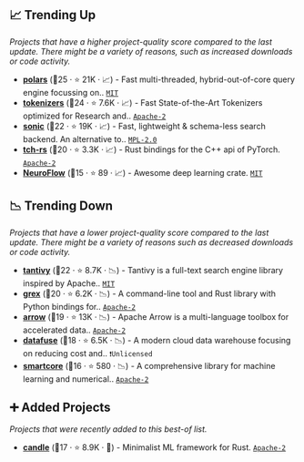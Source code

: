 ## 📈 Trending Up

_Projects that have a higher project-quality score compared to the last update. There might be a variety of reasons, such as increased downloads or code activity._

- <b><a href="https://github.com/pola-rs/polars">polars</a></b> (🥇25 ·  ⭐ 21K · 📈) - Fast multi-threaded, hybrid-out-of-core query engine focussing on.. <code><a href="http://bit.ly/34MBwT8">MIT</a></code>
- <b><a href="https://github.com/huggingface/tokenizers">tokenizers</a></b> (🥇24 ·  ⭐ 7.6K · 📈) - Fast State-of-the-Art Tokenizers optimized for Research and.. <code><a href="http://bit.ly/3nYMfla">Apache-2</a></code>
- <b><a href="https://github.com/valeriansaliou/sonic">sonic</a></b> (🥈22 ·  ⭐ 19K · 📈) - Fast, lightweight & schema-less search backend. An alternative to.. <code><a href="http://bit.ly/3postzC">MPL-2.0</a></code>
- <b><a href="https://github.com/LaurentMazare/tch-rs">tch-rs</a></b> (🥇20 ·  ⭐ 3.3K · 📈) - Rust bindings for the C++ api of PyTorch. <code><a href="http://bit.ly/3nYMfla">Apache-2</a></code> <code><img src="🎁" style="display:inline;" width="13" height="13"></code>
- <b><a href="https://github.com/MikhailKravets/NeuroFlow">NeuroFlow</a></b> (🥈15 ·  ⭐ 89 · 📈) - Awesome deep learning crate. <code><a href="http://bit.ly/34MBwT8">MIT</a></code>

## 📉 Trending Down

_Projects that have a lower project-quality score compared to the last update. There might be a variety of reasons such as decreased downloads or code activity._

- <b><a href="https://github.com/quickwit-oss/tantivy">tantivy</a></b> (🥈22 ·  ⭐ 8.7K · 📉) - Tantivy is a full-text search engine library inspired by Apache.. <code><a href="http://bit.ly/34MBwT8">MIT</a></code>
- <b><a href="https://github.com/pemistahl/grex">grex</a></b> (🥈20 ·  ⭐ 6.2K · 📉) - A command-line tool and Rust library with Python bindings for.. <code><a href="http://bit.ly/3nYMfla">Apache-2</a></code>
- <b><a href="https://github.com/apache/arrow">arrow</a></b> (🥉19 ·  ⭐ 13K · 📉) - Apache Arrow is a multi-language toolbox for accelerated data.. <code><a href="http://bit.ly/3nYMfla">Apache-2</a></code>
- <b><a href="https://github.com/datafuselabs/databend">datafuse</a></b> (🥉18 ·  ⭐ 6.5K · 📉) - A modern cloud data warehouse focusing on reducing cost and.. <code>❗Unlicensed</code>
- <b><a href="https://github.com/smartcorelib/smartcore">smartcore</a></b> (🥈16 ·  ⭐ 580 · 📉) - A comprehensive library for machine learning and numerical.. <code><a href="http://bit.ly/3nYMfla">Apache-2</a></code>

## ➕ Added Projects

_Projects that were recently added to this best-of list._

- <b><a href="https://github.com/huggingface/candle">candle</a></b> (🥈17 ·  ⭐ 8.9K · 🐣) - Minimalist ML framework for Rust. <code><a href="http://bit.ly/3nYMfla">Apache-2</a></code>

